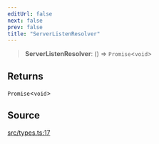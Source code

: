 ```yaml
---
editUrl: false
next: false
prev: false
title: "ServerListenResolver"
---
```


> **ServerListenResolver**: () => `Promise`\<`void`\>

## Returns

`Promise`\<`void`\>

## Source

[src/types.ts:17](https://github.com/eddienubes/sagetest/blob/d308ef3/src/types.ts#L17)
